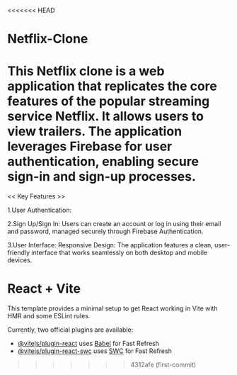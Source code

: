 <<<<<<< HEAD
# Netflix-Clone
This Netflix clone is a web application that replicates the core features of the popular streaming service Netflix. It allows users to view trailers. The application leverages Firebase for user authentication, enabling secure sign-in and sign-up processes.
=======

<< Key Features >>

1.User Authentication:

2.Sign Up/Sign In: Users can create an account or log in using their email and password, managed securely through Firebase Authentication.

3.User Interface: Responsive Design: The application features a clean, user-friendly interface that works seamlessly on both desktop and mobile devices.


# React + Vite

This template provides a minimal setup to get React working in Vite with HMR and some ESLint rules.

Currently, two official plugins are available:

- [@vitejs/plugin-react](https://github.com/vitejs/vite-plugin-react/blob/main/packages/plugin-react/README.md) uses [Babel](https://babeljs.io/) for Fast Refresh
- [@vitejs/plugin-react-swc](https://github.com/vitejs/vite-plugin-react-swc) uses [SWC](https://swc.rs/) for Fast Refresh
>>>>>>> 4312afe (first-commit)
